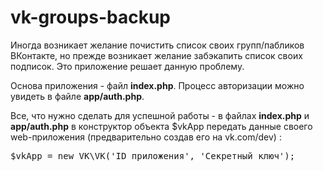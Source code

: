 # vk-groups-backup
Иногда возникает желание почистить список своих групп/пабликов ВКонтакте, но прежде возникает желание забэкапить список своих подписок. Это приложение решает данную проблему.

Основа приложения - файл <b>index.php</b>.
Процесс авторизации можно увидеть в файле <b>app/auth.php</b>.

Все, что нужно сделать для успешной работы - в файлах <b>index.php</b> и <b>app/auth.php</b> в конструктор объекта $vkApp передать данные своего web-приложения (предварительно создав его на vk.com/dev) :

<pre>$vkApp = new VK\VK('ID приложения', 'Секретный ключ');</pre>



